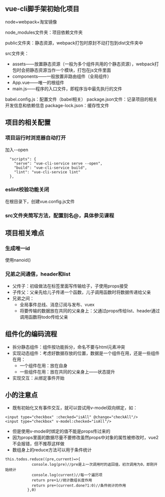 ## vue-cli脚手架初始化项目
node+webpack+淘宝镜像

node_modules文件夹：项目依赖文件夹

public文件夹：静态资源，webpack打包时原封不动打包到dist文件夹中

src文件夹：
+ assets——放置静态资源（一般为多个组件共用的个静态资源），webpack打包时会把静态资源当作一个模块，打包在js文件里面
+ components——一般放置非路由组件（全局组件）
+ App.vue——唯一的根组件
+ main.js——程序的入口文件，即程序当中最先执行的文件

babel.config.js：配置文件（babel相关）
package.json文件：记录项目的相关开发信息和依赖信息
package-lock.json：缓存性文件

## 项目的相关配置
### 项目运行时浏览器自动打开
加入--open
```
  "scripts": {
    "serve": "vue-cli-service serve --open",
    "build": "vue-cli-service build",
    "lint": "vue-cli-service lint"
  },
```
### eslint校验功能关闭
在根目录下，创建vue.config.js文件
### src文件夹简写方法，配置别名@，具体参见课程

## 项目相关难点
### 生成唯一id
使用nanoid()
### 兄弟之间通信，header和list
+ 父传子：初级做法在标签里面写传输给子，子使用props接受
+ 子传父：父亲先给儿子传递一个函数，儿子调用函数时将数据传递给父亲
+ 兄弟之间：
  - 全局事件总线、消息订阅与发布、vuex
  - 将要传输的数据放在共同的父亲身上：父通过props传给list、header通过调用函数将todo传给父亲
## 组件化的编码流程
+ 拆分静态组件：组件按功能拆分，命名不要与html元素冲突
+ 实现动态组件：考虑好数据存放的位置，数据是一个组件在用，还是一些组件在用：
  - 一个组件在用：放在自身
  - 一些组件在用：放在共同的父亲身上——状态提升
+ 实现交互：从绑定事件开始 
## 小的注意点
+ 既有初始化又有事件交互，就可以尝试用v-model双向绑定，如：
```
<input type="checkbox" :checked="isAll" @change="checkAll"/>
<input type="checkbox" v-model:checked="isAll"/>
```
+ 但是使用v-model时绑定的值不能是props传过来的
+ 因为props里面的数据尽量不要修改虽然props中对象的属性被修改时，vue2不会报错，但不推荐这样做
+ 数组身上的reduce方法可以用于条件统计
```
this.todos.reduce((pre,current)=>{
            console.log(pre)//pre是上一次调用时的返回值，初次调用为0，即刚开始统计
            console.log(current)//每一个遍历项
            return pre+1//统计数组长度作用
            return pre+(current.done?1:0)//条件统计的作用
          },0)
```

